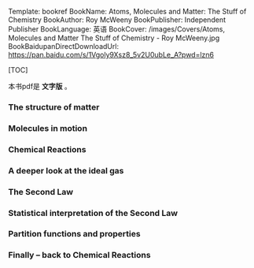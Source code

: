 Template: bookref
BookName: Atoms, Molecules and Matter: The Stuff of Chemistry
BookAuthor: Roy McWeeny
BookPublisher: Independent Publisher
BookLanguage: 英语
BookCover: /images/Covers/Atoms, Molecules and Matter The Stuff of Chemistry - Roy McWeeny.jpg
BookBaidupanDirectDownloadUrl: https://pan.baidu.com/s/1Vgoly9Xsz8_5v2U0ubLe_A?pwd=lzn6 


[TOC]

本书pdf是 **文字版** 。

### The structure of matter

### Molecules in motion

### Chemical Reactions

### A deeper look at the ideal gas

### The Second Law

### Statistical interpretation of the Second Law

### Partition functions and properties

### Finally – back to Chemical Reactions